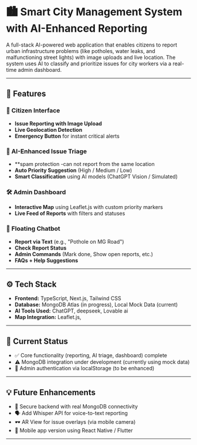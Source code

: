 # 🏙️ Smart City Management System with AI-Enhanced Reporting

A full-stack AI-powered web application that enables citizens to report urban infrastructure problems (like potholes, water leaks, and malfunctioning street lights) with image uploads and live location. The system uses AI to classify and prioritize issues for city workers via a real-time admin dashboard.

---

## 🚀 Features

### 📲 Citizen Interface
- **Issue Reporting with Image Upload**
- **Live Geolocation Detection**
- **Emergency Button** for instant critical alerts

### 🤖 AI-Enhanced Issue Triage
- **spam protection -can not report from the same location 
- **Auto Priority Suggestion** (High / Medium / Low)
- **Smart Classification** using AI models (ChatGPT Vision / Simulated)

### 🛠️ Admin Dashboard
- **Interactive Map** using Leaflet.js with custom priority markers
- **Live Feed of Reports** with filters and statuses


### 💬 Floating Chatbot
- **Report via Text** (e.g., "Pothole on MG Road")
- **Check Report Status**
- **Admin Commands** (Mark done, Show open reports, etc.)
- **FAQs + Help Suggestions**

---

## ⚙️ Tech Stack

- **Frontend:** TypeScript, Next.js, Tailwind CSS
- **Database:** MongoDB Atlas (in progress), Local Mock Data (current)
- **AI Tools Used:** ChatGPT, deepseek, Lovable ai 
- **Map Integration:** Leaflet.js, 

---

## 🔧 Current Status

- ✅ Core functionality (reporting, AI triage, dashboard) complete
- ⚠️ MongoDB integration under development (currently using mock data)
- 🚧 Admin authentication via localStorage (to be enhanced)

---

## 💡 Future Enhancements

- 🔐 Secure backend with real MongoDB connectivity
- 🗣️ Add Whisper API for voice-to-text reporting
- 🕶️ AR View for issue overlays (via mobile camera)
- 📱 Mobile app version using React Native / Flutter

---


